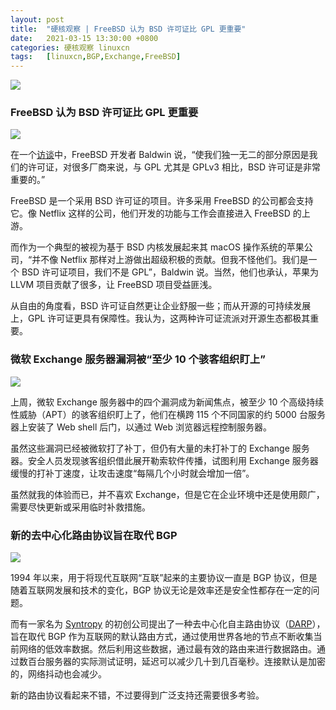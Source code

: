 ```yaml
---
layout: post
title:	"硬核观察 | FreeBSD 认为 BSD 许可证比 GPL 更重要"
date:	2021-03-15 13:30:00 +0800 
categories:	硬核观察 linuxcn 
tags:	[linuxcn,BGP,Exchange,FreeBSD]
---
```



![](/Asserts/Images//attachment/album/202103/15/132944bwy9zwyg9b4l4gx9.jpg)


### FreeBSD 认为 BSD 许可证比 GPL 更重要


![](/Asserts/Images//attachment/album/202103/15/132732mh4z33r4rlzwr1ne.png)


在一个[访谈](https://www.theregister.com/2021/03/10/the_state_of_freebsd/)中，FreeBSD 开发者 Baldwin 说，“使我们独一无二的部分原因是我们的许可证，对很多厂商来说，与 GPL 尤其是 GPLv3 相比，BSD 许可证是非常重要的。”


FreeBSD 是一个采用 BSD 许可证的项目。许多采用 FreeBSD 的公司都会支持它。像 Netflix 这样的公司，他们开发的功能与工作会直接进入 FreeBSD 的上游。


而作为一个典型的被视为基于 BSD 内核发展起来其 macOS 操作系统的苹果公司，“并不像 Netflix 那样对上游做出超级积极的贡献。但我不怪他们。我们是一个 BSD 许可证项目，我们不是 GPL”，Baldwin 说。当然，他们也承认，苹果为 LLVM 项目贡献了很多，让 FreeBSD 项目受益匪浅。


从自由的角度看，BSD 许可证自然更让企业舒服一些；而从开源的可持续发展上，GPL 许可证更具有保障性。我认为，这两种许可证流派对开源生态都极其重要。 


### 微软 Exchange 服务器漏洞被“至少 10 个骇客组织盯上”


![](/Asserts/Images//attachment/album/202103/15/132956fotszv1iqwl1avgs.jpg)


上周，微软 Exchange 服务器中的四个漏洞成为新闻焦点，被至少 10 个高级持续性威胁（APT）的骇客组织盯上了，他们在横跨 115 个不同国家的约 5000 台服务器上安装了 Web shell 后门，以通过 Web 浏览器远程控制服务器。


虽然这些漏洞已经被微软打了补丁，但仍有大量的未打补丁的 Exchange 服务器。安全人员发现骇客组织借此展开勒索软件传播，试图利用 Exchange 服务器缓慢的打补丁速度，让攻击速度“每隔几个小时就会增加一倍”。


虽然就我的体验而已，并不喜欢 Exchange，但是它在企业环境中还是使用颇广，需要尽快更新或采用临时补救措施。


### 新的去中心化路由协议旨在取代 BGP


![](/Asserts/Images//attachment/album/202103/15/133008e5rquvu5j046lkzg.jpg)


1994 年以来，用于将现代互联网“互联”起来的主要协议一直是 BGP 协议，但是随着互联网发展和技术的变化，BGP 协议无论是效率还是安全性都存在一定的问题。


而有一家名为 [Syntropy](https://www.syntropynet.com/) 的初创公司提出了一种去中心化自主路由协议（[DARP](https://darp.syntropystack.com/)），旨在取代 BGP 作为互联网的默认路由方式，通过使用世界各地的节点不断收集当前网络的低效率数据。然后利用这些数据，通过最有效的路由来进行数据路由。通过数百台服务器的实际测试证明，延迟可以减少几十到几百毫秒。连接默认是加密的，网络抖动也会减少。


新的路由协议看起来不错，不过要得到广泛支持还需要很多考验。
